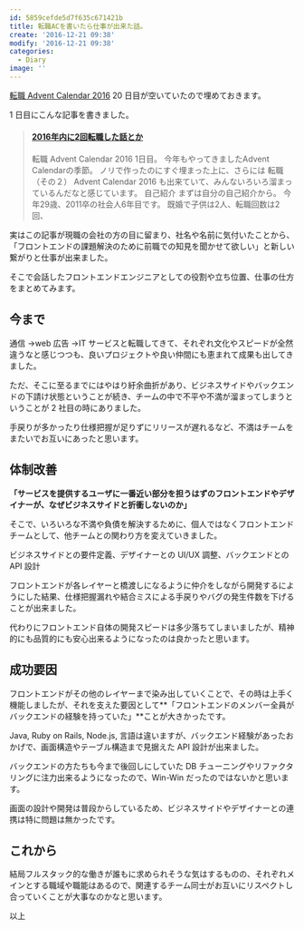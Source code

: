 ```yaml
---
id: 5859cefde5d7f635c671421b
title: 転職ACを書いたら仕事が出来た話。
create: '2016-12-21 09:38'
modify: '2016-12-21 09:38'
categories:
  - Diary
image: ''
---
```


[転職 Advent Calendar 2016](http://qiita.com/advent-calendar/2016/job) 20 日目が空いていたので埋めておきます。

1 日目にこんな記事を書きました。

<blockquote class="embedly-card" data-card-key="efc9713d77434ae8b88ef22dda0a91e8" data-card-controls="0" data-card-width="500" data-card-type="article" data-card-align="left"><h4><a href="https://blog.yug1224.com/archives/583ebdfdb5b42a135a9a608f">2016年内に2回転職した話とか</a></h4><p>転職 Advent Calendar 2016 1日目。 今年もやってきましたAdvent Calendarの季節。 ノリで作ったのにすぐ埋まった上に、さらには 転職（その２） Advent Calendar 2016 も出来ていて、みんないろいろ溜まっているんだなと感じています。 自己紹介 まずは自分の自己紹介から。 今年29歳、2011卒の社会人6年目です。 既婚で子供は2人、転職回数は2回、</p></blockquote>


実はこの記事が現職の会社の方の目に留まり、社名や名前に気付いたことから、「フロントエンドの課題解決のために前職での知見を聞かせて欲しい」と新しい繋がりと仕事が出来ました。

そこで会話したフロントエンドエンジニアとしての役割や立ち位置、仕事の仕方をまとめてみます。

<!-- more -->

## 今まで

通信 →web 広告 →IT サービスと転職してきて、それぞれ文化やスピードが全然違うなと感じつつも、良いプロジェクトや良い仲間にも恵まれて成果も出してきました。

ただ、そこに至るまでにはやはり紆余曲折があり、ビジネスサイドやバックエンドの下請け状態ということが続き、チームの中で不平や不満が溜まってしまうということが 2 社目の時にありました。

手戻りが多かったり仕様把握が足りずにリリースが遅れるなど、不満はチームをまたいでお互いにあったと思います。

## 体制改善

**「サービスを提供するユーザに一番近い部分を担うはずのフロントエンドやデザイナーが、なぜビジネスサイドと折衝しないのか」**

そこで、いろいろな不満や負債を解決するために、個人ではなくフロントエンドチームとして、他チームとの関わり方を変えていきました。

ビジネスサイドとの要件定義、デザイナーとの UI/UX 調整、バックエンドとの API 設計

フロントエンドが各レイヤーと橋渡しになるように仲介をしながら開発するにようにした結果、仕様把握漏れや結合ミスによる手戻りやバグの発生件数を下げることが出来ました。

代わりにフロントエンド自体の開発スピードは多少落ちてしまいましたが、精神的にも品質的にも安心出来るようになったのは良かったと思います。

## 成功要因

フロントエンドがその他のレイヤーまで染み出していくことで、その時は上手く機能しましたが、それを支えた要因として**「フロントエンドのメンバー全員がバックエンドの経験を持っていた」**ことが大きかったです。

Java, Ruby on Rails, Node.js, 言語は違いますが、バックエンド経験があったおかげで、画面構造やテーブル構造まで見据えた API 設計が出来ました。

バックエンドの方たちも今まで後回しにしていた DB チューニングやリファクタリングに注力出来るようになったので、Win-Win だったのではないかと思います。

画面の設計や開発は普段からしているため、ビジネスサイドやデザイナーとの連携は特に問題は無かったです。

## これから

結局フルスタック的な働きが誰もに求められそうな気はするものの、それぞれメインとする職域や職能はあるので、関連するチーム同士がお互いにリスペクトし合っていくことが大事なのかなと思います。

以上
